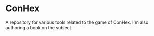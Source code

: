 # ConHex

A repository for various tools related to the game of ConHex. I'm also authoring a book on the subject.
